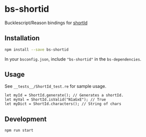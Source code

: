 # bs-shortid

Bucklescript/Reason bindings for [shortId](https://github.com/dylang/shortid)

## Installation

```sh
npm install --save bs-shortid
```

In your `bsconfig.json`, include `"bs-shortid"` in the `bs-dependencies`.

## Usage

See `__tests__/ShortId_test.re` for sample usage.

```reason
let myId = ShortId.generate(); // Generates a shortId.
let myVal = ShortId.isValid("N1aGxE"); // True
let myDict = ShortId.characters(); // String of chars
```

## Development

```sh
npm run start
``` 

